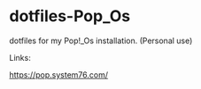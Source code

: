 # dotfiles-Pop_Os
dotfiles for my Pop!_Os installation. (Personal use)

Links:
<br>

https://pop.system76.com/
